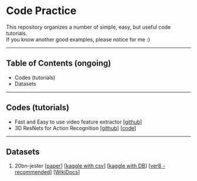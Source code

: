 #  Code Practice 

This repository organizes a number of simple, easy, but useful code tutorials. <br/>
If you know another good examples, please notice for me :)



***

## Table of Contents (ongoing)

* Codes (tutorials)
* Datasets 



***

## Codes (tutorials)

* Fast and Easy to use video feature extractor [[github](https://github.com/antoine77340/video_feature_extractor)]
* 3D ResNets for Action Recognition [[github](https://github.com/kenshohara/3D-ResNets-PyTorch)] [[code](https://paperswithcode.com/paper/would-mega-scale-datasets-further-enhance)]





***

## Datasets 

1. 20bn-jester [[paper](https://openaccess.thecvf.com/content_ICCVW_2019/papers/HANDS/Materzynska_The_Jester_Dataset_A_Large-Scale_Video_Dataset_of_Human_Gestures_ICCVW_2019_paper.pdf)] [[kaggle with csv](https://www.kaggle.com/toxicmender/20bn-jester/version/1)] [[kaggle with DB](https://www.kaggle.com/kylecloud/20bn-jester-v1-videos)] [[ver8 - recommended](https://www.kaggle.com/kamadsaxena/20bnjester)] [[WikiDocs](https://wikidocs.net/89462)] 

